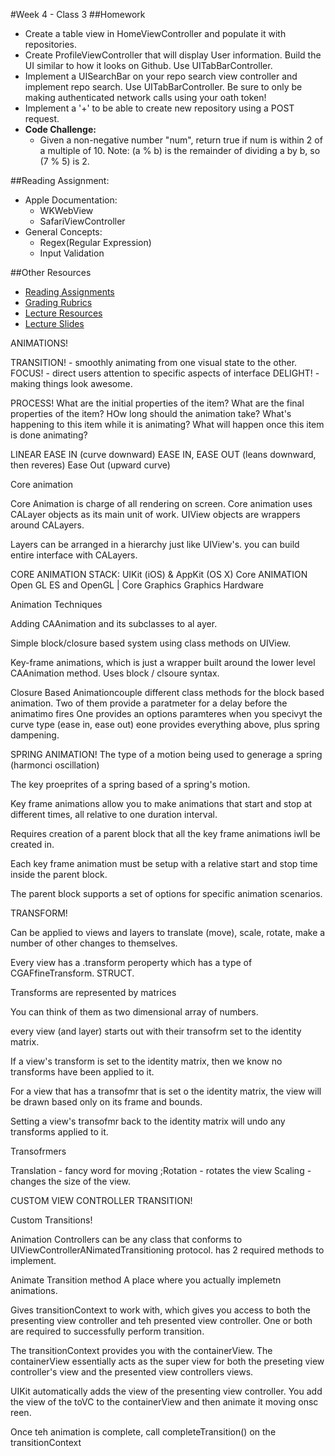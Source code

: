 #Week 4 - Class 3
##Homework
* Create a table view in HomeViewController and populate it with repositories.
* Create ProfileViewController that will display User information. Build the UI similar to how it looks on Github. Use UITabBarController.
* Implement a UISearchBar on your repo search view controller and implement repo search. Use UITabBarController. Be sure to only be making authenticated network calls using your oath token!
* Implement a '+' to be able to create new repository using a POST request.
* **Code Challenge:**
	* Given a non-negative number "num", return true if num is within 2 of a multiple of 10. Note: (a % b) is the remainder of dividing a by b, so (7 % 5) is 2.

##Reading Assignment:
* Apple Documentation:
  * WKWebView
  * SafariViewController
* General Concepts:
  * Regex(Regular Expression)
  * Input Validation

##Other Resources
* [Reading Assignments](../../Resources/ra-grading-standard/)
* [Grading Rubrics](../../Resources/)
* [Lecture Resources](lecture/)
* [Lecture Slides](https://www.icloud.com/keynote/000lReqBJ1v41Z9NFhFkN3I8g#Week4_Day3)

ANIMATIONS!

TRANSITION! - smoothly animating from one visual state to the other.
FOCUS! - direct users attention to specific aspects of interface
DELIGHT! - making things look awesome.

PROCESS!
What are the initial properties of the item?
What are the final properties of the item?
HOw long should the animation take?
What's happening to this item while it is animating?
What will happen once this item is done animating?

LINEAR
EASE IN (curve downward)
EASE IN, EASE OUT (leans downward, then reveres)
Ease Out (upward curve)

Core animation

Core Animation is charge of all rendering on screen.
Core animation uses CALayer objects as its main unit of work.  UIView objects are wrappers around CALayers.

Layers can be arranged in a hierarchy just like UIView's.  you can build entire interface with CALayers.

CORE ANIMATION STACK:
UIKit (iOS) & AppKit (OS X)
Core ANIMATION
Open GL ES and OpenGL | Core Graphics
Graphics Hardware

Animation Techniques

Adding CAAnimation and its subclasses to al ayer.

Simple block/closure based system using class methods on UIView.

Key-frame animations, which is just a wrapper built around the lower level CAAnimation method.  Uses block / clsoure syntax.

Closure Based Animationcouple different class methods for the block based animation.
Two of them provide a paratmeter for a delay before the animatimo fires
One provides an options paramteres when you specivyt the curve type (ease in, ease out)
eone provides everything above, plus spring dampening.

SPRING ANIMATION!
The type of a motion being used to generage a spring (harmonci oscillation)

The key proeprites of a spring based of a spring's motion.

Key frame animations allow you to make animations that start and stop at different times, all relative to one duration interval.

Requires creation of a parent block that all the key frame animations iwll be created in.

Each key frame animation must be setup with a relative start and stop time inside the parent block.

The parent block supports a set of options for specific animation scenarios.

TRANSFORM!

Can be applied to views and layers to translate (move), scale, rotate, make a number of other changes to themselves.

Every view has a .transform peroperty which has a type of CGAFfineTransform.  STRUCT.

Transforms are represented by matrices

You can think of them as two dimensional array of numbers.

every view (and layer) starts out with their transofrm set to the identity matrix.

If a view's transform is set to the identity matrix, then we know no transforms have been applied to it.

For a view that has a transofmr that is set o the identity matrix, the view will be drawn based only on its frame and bounds.

Setting a view's transofmr back to the identity matrix will undo any transforms applied to it.

Transofrmers

Translation - fancy word for moving
;Rotation - rotates the view
Scaling - changes the size of the view.

CUSTOM VIEW CONTROLLER TRANSITION!

Custom Transitions!

Animation Controllers can be any class that conforms to UIViewControllerANimatedTransitioning protocol.  has 2 required methods to implement.

Animate Transition method
A place where you actually implemetn animations.

Gives transitionContext to work with, which gives you access to both the presenting view controller and teh presented view controller.  One or both are required to successfully perform transition.

The transitionContext provides you with the containerView.  The containerView essentially acts as the super view for both the preseting view controller's view and the presented view controllers views.

UIKit automatically adds the view of the presenting view controller.  You add the view of the toVC to the containerView and then animate it moving onsc reen.

Once teh animation is complete, call completeTransition() on the transitionContext
